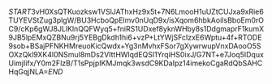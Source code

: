 $START$3vH0XsQTKuozksw1VSlJAThxHz9x5t+7N6LmooH1uUZtCUJxa9xRie6TUYEVStZug3plgW/BU3HcboQpElmv0nUqD9x/isXqom6hbkAoiIsBboEm0rOC9/cKp6gWJ8JLlKlnQQFWyq5+fniRS1UDxef8yknWHby8s1DdgmaprF1kumX9JB5lpEMxQZBNu9rj5YEBgDkdh1hi6+vzP+LtYWjSFcIzxE6Wptu+4f+RTODE9sob+BSajPFNKHMreuoKicQwdx+Yg3nMvhxFSor7gXywrwupVnxDAooO5SOXzQkl9XK4l0NSmul8mDs2VIttHWlqdEQSl1YrqiHS0ixJ/G7NT+e7Joq5IDquxUimjIifx/Y0m2FlzB/T1sPpjpIKMJmqk3wsdC9KDaIpz14imekoCgaRdQbSAHCHqGqjNLA=$END$